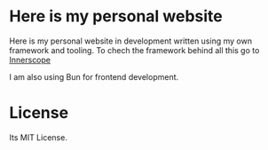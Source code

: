 # Here is my personal website

Here is my personal website in development written using my own framework and tooling.
To chech the framework behind all this go to [Innerscope](https://github.com/oarabilekoore/innerscope.ts)

I am also using Bun for frontend development.

# License

Its MIT License.
